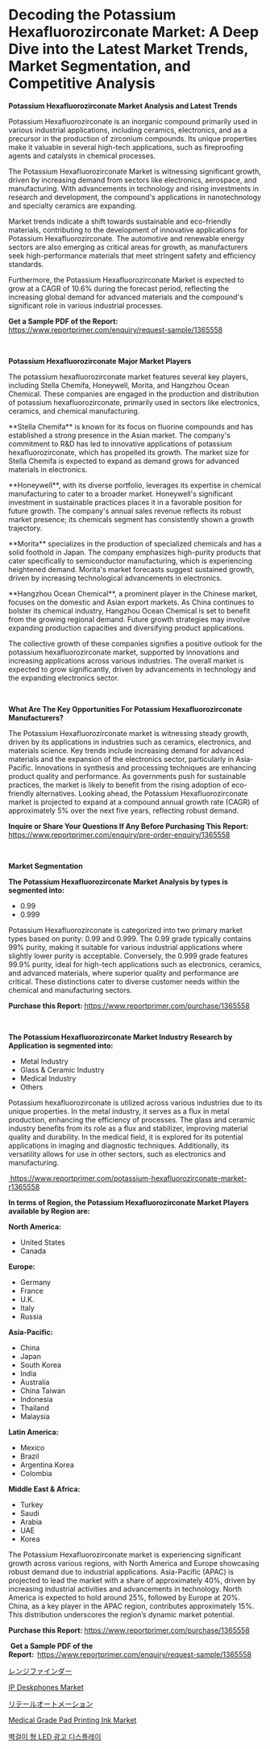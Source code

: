 <p><h1>Decoding the Potassium Hexafluorozirconate Market: A Deep Dive into the Latest Market Trends, Market Segmentation, and Competitive Analysis</h1></p><p><strong>Potassium Hexafluorozirconate Market Analysis and Latest Trends</strong></p>
<p><p>Potassium Hexafluorozirconate is an inorganic compound primarily used in various industrial applications, including ceramics, electronics, and as a precursor in the production of zirconium compounds. Its unique properties make it valuable in several high-tech applications, such as fireproofing agents and catalysts in chemical processes. </p><p>The Potassium Hexafluorozirconate Market is witnessing significant growth, driven by increasing demand from sectors like electronics, aerospace, and manufacturing. With advancements in technology and rising investments in research and development, the compound's applications in nanotechnology and specialty ceramics are expanding. </p><p>Market trends indicate a shift towards sustainable and eco-friendly materials, contributing to the development of innovative applications for Potassium Hexafluorozirconate. The automotive and renewable energy sectors are also emerging as critical areas for growth, as manufacturers seek high-performance materials that meet stringent safety and efficiency standards. </p><p>Furthermore, the Potassium Hexafluorozirconate Market is expected to grow at a CAGR of 10.6% during the forecast period, reflecting the increasing global demand for advanced materials and the compound's significant role in various industrial processes.</p></p>
<p><strong>Get a Sample PDF of the Report:&nbsp;</strong> <a href="https://www.reportprimer.com/enquiry/request-sample/1365558">https://www.reportprimer.com/enquiry/request-sample/1365558</a></p>
<p>&nbsp;</p>
<p><strong>Potassium Hexafluorozirconate Major Market Players</strong></p>
<p><p>The potassium hexafluorozirconate market features several key players, including Stella Chemifa, Honeywell, Morita, and Hangzhou Ocean Chemical. These companies are engaged in the production and distribution of potassium hexafluorozirconate, primarily used in sectors like electronics, ceramics, and chemical manufacturing.</p><p>**Stella Chemifa** is known for its focus on fluorine compounds and has established a strong presence in the Asian market. The company's commitment to R&D has led to innovative applications of potassium hexafluorozirconate, which has propelled its growth. The market size for Stella Chemifa is expected to expand as demand grows for advanced materials in electronics.</p><p>**Honeywell**, with its diverse portfolio, leverages its expertise in chemical manufacturing to cater to a broader market. Honeywell's significant investment in sustainable practices places it in a favorable position for future growth. The company's annual sales revenue reflects its robust market presence; its chemicals segment has consistently shown a growth trajectory.</p><p>**Morita** specializes in the production of specialized chemicals and has a solid foothold in Japan. The company emphasizes high-purity products that cater specifically to semiconductor manufacturing, which is experiencing heightened demand. Morita's market forecasts suggest sustained growth, driven by increasing technological advancements in electronics.</p><p>**Hangzhou Ocean Chemical**, a prominent player in the Chinese market, focuses on the domestic and Asian export markets. As China continues to bolster its chemical industry, Hangzhou Ocean Chemical is set to benefit from the growing regional demand. Future growth strategies may involve expanding production capacities and diversifying product applications.</p><p>The collective growth of these companies signifies a positive outlook for the potassium hexafluorozirconate market, supported by innovations and increasing applications across various industries. The overall market is expected to grow significantly, driven by advancements in technology and the expanding electronics sector.</p></p>
<p>&nbsp;</p>
<p><strong>What Are The Key Opportunities For Potassium Hexafluorozirconate Manufacturers?</strong></p>
<p><p>The Potassium Hexafluorozirconate market is witnessing steady growth, driven by its applications in industries such as ceramics, electronics, and materials science. Key trends include increasing demand for advanced materials and the expansion of the electronics sector, particularly in Asia-Pacific. Innovations in synthesis and processing techniques are enhancing product quality and performance. As governments push for sustainable practices, the market is likely to benefit from the rising adoption of eco-friendly alternatives. Looking ahead, the Potassium Hexafluorozirconate market is projected to expand at a compound annual growth rate (CAGR) of approximately 5% over the next five years, reflecting robust demand.</p></p>
<p><strong>Inquire or Share Your Questions If Any Before Purchasing This Report:</strong> <a href="https://www.reportprimer.com/enquiry/pre-order-enquiry/1365558">https://www.reportprimer.com/enquiry/pre-order-enquiry/1365558</a></p>
<p>&nbsp;</p>
<p><strong>Market Segmentation</strong></p>
<p><strong>The Potassium Hexafluorozirconate Market Analysis by types is segmented into:</strong></p>
<p><ul><li>0.99</li><li>0.999</li></ul></p>
<p><p>Potassium Hexafluorozirconate is categorized into two primary market types based on purity: 0.99 and 0.999. The 0.99 grade typically contains 99% purity, making it suitable for various industrial applications where slightly lower purity is acceptable. Conversely, the 0.999 grade features 99.9% purity, ideal for high-tech applications such as electronics, ceramics, and advanced materials, where superior quality and performance are critical. These distinctions cater to diverse customer needs within the chemical and manufacturing sectors.</p></p>
<p><strong>Purchase this Report:&nbsp;</strong><a href="https://www.reportprimer.com/purchase/1365558">https://www.reportprimer.com/purchase/1365558</a></p>
<p>&nbsp;</p>
<p><strong>The Potassium Hexafluorozirconate Market Industry Research by Application is segmented into:</strong></p>
<p><ul><li>Metal Industry</li><li>Glass & Ceramic Industry</li><li>Medical Industry</li><li>Others</li></ul></p>
<p><p>Potassium hexafluorozirconate is utilized across various industries due to its unique properties. In the metal industry, it serves as a flux in metal production, enhancing the efficiency of processes. The glass and ceramic industry benefits from its role as a flux and stabilizer, improving material quality and durability. In the medical field, it is explored for its potential applications in imaging and diagnostic techniques. Additionally, its versatility allows for use in other sectors, such as electronics and manufacturing.</p></p>
<p><a href="https://www.reportprimer.com/potassium-hexafluorozirconate-market-r1365558">&nbsp;https://www.reportprimer.com/potassium-hexafluorozirconate-market-r1365558</a></p>
<p><strong>In terms of Region, the Potassium Hexafluorozirconate Market Players available by Region are:</strong></p>
<p>
    <p> <strong> North America: </strong>
        <ul>
            <li>United States</li>
            <li>Canada</li>
        </ul>
        </p> 
    <p> <strong> Europe: </strong>
        <ul>
            <li>Germany</li>
            <li>France</li>
            <li>U.K.</li>
            <li>Italy</li>
            <li>Russia</li>
        </ul>
        </p> 
    <p> <strong> Asia-Pacific: </strong>
        <ul>
            <li>China</li>
            <li>Japan</li>
            <li>South Korea</li>
            <li>India</li>
            <li>Australia</li>
            <li>China Taiwan</li>
            <li>Indonesia</li>
            <li>Thailand</li>
            <li>Malaysia</li>
        </ul>
        </p> 
    <p> <strong> Latin America: </strong>
        <ul>
            <li>Mexico</li>
            <li>Brazil</li>
            <li>Argentina Korea</li>
            <li>Colombia</li>
        </ul>
        </p> 
    <p> <strong> Middle East & Africa: </strong>
        <ul>
            <li>Turkey</li>
            <li>Saudi</li>
            <li>Arabia</li>
            <li>UAE</li>
            <li>Korea</li>
        </ul>
    </p>
    </p>
<p><p>The Potassium Hexafluorozirconate market is experiencing significant growth across various regions, with North America and Europe showcasing robust demand due to industrial applications. Asia-Pacific (APAC) is projected to lead the market with a share of approximately 40%, driven by increasing industrial activities and advancements in technology. North America is expected to hold around 25%, followed by Europe at 20%. China, as a key player in the APAC region, contributes approximately 15%. This distribution underscores the region’s dynamic market potential.</p></p>
<p><strong>Purchase this Report: </strong><a href="https://www.reportprimer.com/purchase/1365558">https://www.reportprimer.com/purchase/1365558</a></p>
<p>&nbsp;<strong>Get a Sample PDF of the Report:&nbsp;&nbsp;</strong><a href="https://www.reportprimer.com/enquiry/request-sample/1365558">https://www.reportprimer.com/enquiry/request-sample/1365558</a></p>
<p><strong></strong></p>
<p><p><a href="https://medium.com/@mares423/%E3%83%AC%E3%83%BC%E3%82%B6%E3%83%BC%E3%83%AC%E3%83%B3%E3%82%B8%E3%83%95%E3%82%A1%E3%82%A4%E3%83%B3%E3%83%80%E3%83%BC%E5%B8%82%E5%A0%B4%E8%AA%BF%E6%9F%BB%E5%A0%B1%E5%91%8A%E6%9B%B8%E3%81%AB%E3%81%AF-2024%E5%B9%B4%E3%81%8B%E3%82%892031%E5%B9%B4%E3%81%BE%E3%81%A7%E3%81%AE8-2-%E3%81%AEcagr%E3%81%A7%E4%BA%88%E6%B8%AC%E3%81%95%E3%82%8C%E3%81%9F%E5%B8%82%E5%A0%B4%E3%82%B5%E3%82%A4%E3%82%BA-%E3%82%B7%E3%82%A7%E3%82%A2-%E3%81%8A%E3%82%88%E3%81%B3%E6%88%90%E9%95%B7%E7%8E%87%E3%81%AB%E9%96%A2%E3%81%99%E3%82%8B%E5%88%86%E6%9E%90%E3%81%8C%E5%90%AB%E3%81%BE%E3%82%8C%E3%81%A6%E3%81%84%E3%81%BE%E3%81%99-48fd28f85b07?postPublishedType=repub">レンジファインダー</a></p><p><a href="https://www.linkedin.com/pulse/emerging-trends-ip-deskphones-market-global-outlook-txtoc?trackingId=3ojtwuT1R4i7ZFFz46rOpg%3D%3D">IP Deskphones Market</a></p><p><a href="https://medium.com/@mares423/%E5%B0%8F%E5%A3%B2%E8%87%AA%E5%8B%95%E5%8C%96%E5%B8%82%E5%A0%B4%E3%81%AE%E3%82%A4%E3%83%B3%E3%82%B5%E3%82%A4%E3%83%88-%E5%B8%82%E5%A0%B4%E3%83%97%E3%83%AC%E3%83%BC%E3%83%A4%E3%83%BC-%E5%B8%82%E5%A0%B4%E8%A6%8F%E6%A8%A1-%E5%9C%B0%E5%9F%9F-%E4%BA%88%E6%B8%AC-2024%E5%B9%B4-2031%E5%B9%B4-785031a91b54?postPublishedType=repub">リテールオートメーション</a></p><p><a href="https://issuu.com/reportprime-2/docs/medical-grade-pad-printing-ink-mark_ffdf1863534df5">Medical Grade Pad Printing Ink Market</a></p><p><a href="https://medium.com/@leoraebert/%EC%8B%9C%EC%9E%A5-%EB%8F%99%ED%96%A5-%EA%B3%B5%EA%B0%9C-%EA%B8%80%EB%A1%9C%EB%B2%8C-%EB%B2%BD%EA%B1%B8%EC%9D%B4%ED%98%95-led-%EA%B4%91%EA%B3%A0-%EB%94%94%EC%8A%A4%ED%94%8C%EB%A0%88%EC%9D%B4-%EC%8B%9C%EC%9E%A5-%EC%84%B1%EC%9E%A5-%EB%B0%8F-%EC%A7%80%EC%97%AD-%ED%86%B5%EC%B0%B0%EB%A0%A5-2024-2031-c5521725d9c5">벽걸이 형 LED 광고 디스플레이</a></p></p>